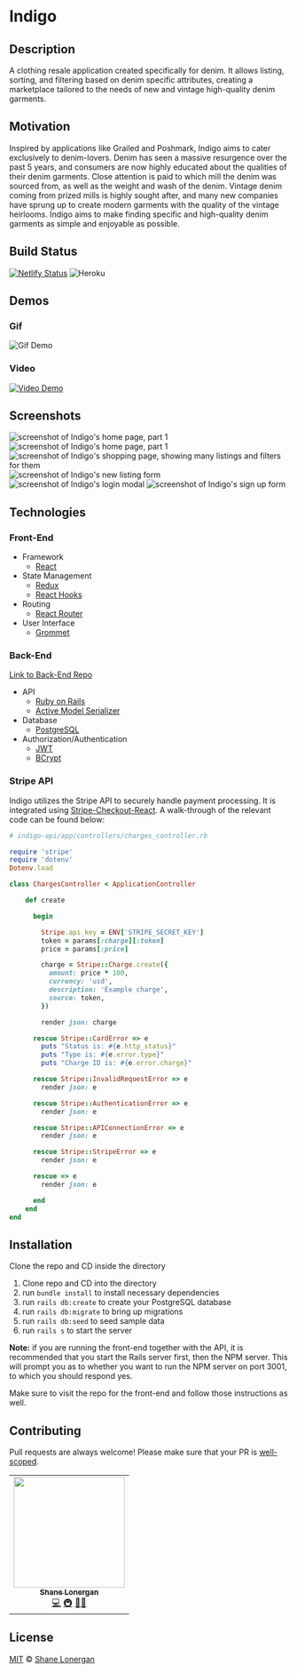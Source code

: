 # Indigo

## Description

A clothing resale application created specifically for denim. It allows listing, sorting, and filtering based on denim specific attributes, creating a marketplace tailored to the needs of new and vintage high-quality denim garments.

## Motivation

Inspired by applications like Grailed and Poshmark, Indigo aims to cater exclusively to denim-lovers. Denim has seen a massive resurgence over the past 5 years, and consumers are now highly educated about the qualities of their denim garments. Close attention is paid to which mill the denim was sourced from, as well as the weight and wash of the denim. Vintage denim coming from prized mills is highly sought after, and many new companies have sprung up to create modern garments with the quality of the vintage heirlooms. Indigo aims to make finding specific and high-quality denim garments as simple and enjoyable as possible.

## Build Status

[![Netlify Status](https://api.netlify.com/api/v1/badges/398cc6de-3a0b-4275-9a76-2dba030a0d30/deploy-status)](https://app.netlify.com/sites/indigo-deployment/deploys) ![Heroku](https://heroku-badge.herokuapp.com/?app=indigo-api-deployment&root=/users)

## Demos

### Gif

![Gif Demo](https://media.giphy.com/media/XAxhTIvKIEA987chtR/giphy.gif)

### Video

[![Video Demo](https://i.imgur.com/HRHJS6V.jpg)](https://www.youtube.com/watch?v=W4KKA4i4Tm0&feature=youtu.be)

## Screenshots

![screenshot of Indigo's home page, part 1](./public/indigo-home-1.png 'home page 1')
![screenshot of Indigo's home page, part 1](./public/indigo-home-2.png 'home page 2')
![screenshot of Indigo's shopping page, showing many listings and filters for them](./public/indigo-listings.png 'listings')
![screenshot of Indigo's new listing form](./public/indigo-new-listing.png 'new listing')
![screenshot of Indigo's login modal](./public/indigo-login.png 'log in')
![screenshot of Indigo's sign up form](./public/indigo-signup.png 'sign up')

## Technologies

### Front-End

- Framework
  - [React](www.github.com/react)
- State Management
  - [Redux](link)
  - [React Hooks](link)
- Routing
  - [React Router](link)
- User Interface
  - [Grommet](www.github.com/grommet)

### Back-End

[Link to Back-End Repo](https://github.com/shanelonergan/indigo-api)

- API
  - [Ruby on Rails](link)
  - [Active Model Serializer](link)
- Database
  - [PostgreSQL](link)
- Authorization/Authentication
  - [JWT](link)
  - [BCrypt](link)

### Stripe API

Indigo utilizes the Stripe API to securely handle payment processing. It is integrated using [Stripe-Checkout-React](link). A walk-through of the relevant code can be found below:

```ruby
# indigo-api/app/controllers/charges_controller.rb

require 'stripe'
require 'dotenv'
Dotenv.load

class ChargesController < ApplicationController

    def create

      begin

        Stripe.api_key = ENV['STRIPE_SECRET_KEY']
        token = params[:charge][:token]
        price = params[:price]

        charge = Stripe::Charge.create({
          amount: price * 100,
          currency: 'usd',
          description: 'Example charge',
          source: token,
        })

        render json: charge

      rescue Stripe::CardError => e
        puts "Status is: #{e.http_status}"
        puts "Type is: #{e.error.type}"
        puts "Charge ID is: #{e.error.charge}"

      rescue Stripe::InvalidRequestError => e
        render json: e

      rescue Stripe::AuthenticationError => e
        render json: e

      rescue Stripe::APIConnectionError => e
        render json: e

      rescue Stripe::StripeError => e
        render json: e

      rescue => e
        render json: e

      end
    end
end
```

## Installation

Clone the repo and CD inside the directory

1. Clone repo and CD into the directory
2. run `bundle install` to install necessary dependencies
3. run `rails db:create` to create your PostgreSQL database
4. run `rails db:migrate` to bring up migrations
5. run `rails db:seed` to seed sample data
6. run `rails s` to start the server

**Note:** if you are running the front-end together with the API, it is recommended that you start the Rails server first, then the NPM server. This will prompt you as to whether you want to run the NPM server on port 3001, to which you should respond yes.

Make sure to visit the repo for the front-end and follow those instructions as well.

## Contributing

Pull requests are always welcome! Please make sure that your PR is [well-scoped](https://www.netlify.com/blog/2020/03/31/how-to-scope-down-prs/).

<table>
  <tr>
    <td align="center"><a href="http://shanelonergan.dev/"><img src="https://avatars2.githubusercontent.com/u/52255508?s=400&u=ca705fb2292c36027735a9b012b720a0ce869649&v=4" width="200px;" alt=""/><br /><sub><b>Shane Lonergan</b></sub></a><br /><a href="https://github.com/shanelonergan/indigo/commits?author=shanelonergan" title="Code">💻</a> <a href="#infra-sruti" title="Infrastructure (Hosting, Build-Tools, etc)">🚇</a> <a href="https://github.com/sruti/covid19-riskfactors-app/issues/created_by/sruti https://github.com/shanelonergan/indigo/issues/created_by/shanelonergan" title="Bug reports">🐛</a><a href="#ideas-sruti" title="Ideas, Planning, & Feedback">💡</a></td>
    </tr>
</table>

## License

[MIT](https://choosealicense.com/licenses/mit/) © [Shane Lonergan](https://github.com/shanelonergan/)
